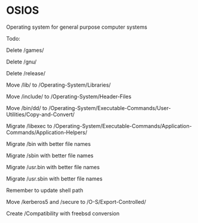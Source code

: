 OSIOS
=====

Operating system for general purpose computer systems

Todo:

Delete /games/

Delete /gnu/

Delete /release/

Move /lib/ to /Operating-System/Libraries/

Move /include/ to /Operating-System/Header-Files

Move /bin/dd/ to /Operating-System/Executable-Commands/User-Utilities/Copy-and-Convert/

Migrate /libexec to /Operating-System/Executable-Commands/Application-Commands/Application-Helpers/

Migrate /bin with better file names

Migrate /sbin with better file names

Migrate /usr.bin with better file names

Migrate /usr.sbin with better file names

Remember to update shell path

Move /kerberos5 and /secure to /O-S/Export-Controlled/

Create /Compatibility with freebsd conversion


